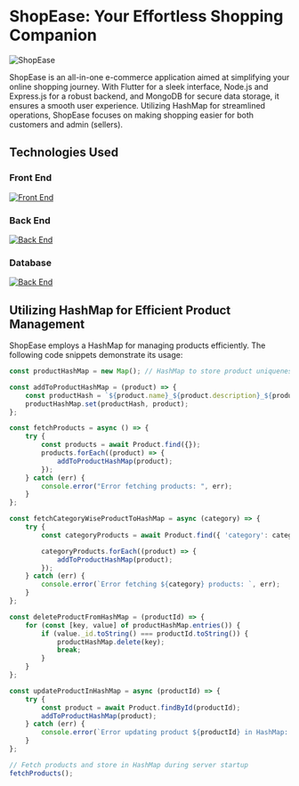 # ShopEase: Your Effortless Shopping Companion
![ShopEase](https://res.cloudinary.com/dnkkh5vuz/image/upload/v1704033163/dgaknfkldwmnockoz0ac.jpg)

ShopEase is an all-in-one e-commerce application aimed at simplifying your online shopping journey. With Flutter for a sleek interface, Node.js and Express.js for a robust backend, and MongoDB for secure data storage, it ensures a smooth user experience. Utilizing HashMap for streamlined operations, ShopEase focuses on making shopping easier for both customers and admin (sellers).



## Technologies Used

### Front End
[![Front End](https://skillicons.dev/icons?i=flutter,dart)](https://skillicons.dev)

### Back End
[![Back End](https://skillicons.dev/icons?i=js,nodejs,express)](https://skillicons.dev)

### Database
[![Back End](https://skillicons.dev/icons?i=mongodb)](https://skillicons.dev)

## Utilizing HashMap for Efficient Product Management

ShopEase employs a HashMap for managing products efficiently. The following code snippets demonstrate its usage:

```javascript
const productHashMap = new Map(); // HashMap to store product uniqueness

const addToProductHashMap = (product) => {
    const productHash = `${product.name}_${product.description}_${product.images}_${product.category}_${product.price}`;
    productHashMap.set(productHash, product);
};

const fetchProducts = async () => {
    try {
        const products = await Product.find({});
        products.forEach((product) => {
            addToProductHashMap(product);
        });
    } catch (err) {
        console.error("Error fetching products: ", err);
    }
};

const fetchCategoryWiseProductToHashMap = async (category) => {
    try {
        const categoryProducts = await Product.find({ 'category': category });

        categoryProducts.forEach((product) => {
            addToProductHashMap(product);
        });
    } catch (err) {
        console.error(`Error fetching ${category} products: `, err);
    }
};

const deleteProductFromHashMap = (productId) => {
    for (const [key, value] of productHashMap.entries()) {
        if (value._id.toString() === productId.toString()) {
            productHashMap.delete(key);
            break;
        }
    }
};

const updateProductInHashMap = async (productId) => {
    try {
        const product = await Product.findById(productId);
        addToProductHashMap(product);
    } catch (err) {
        console.error(`Error updating product ${productId} in HashMap: `, err);
    }
};

// Fetch products and store in HashMap during server startup
fetchProducts();
